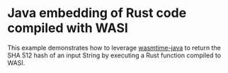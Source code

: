 # Java embedding of Rust code compiled with WASI

This example demonstrates how to leverage [wasmtime-java](https://github.com/kawamuray/wasmtime-java) to return the SHA 512 hash of an input String by executing a Rust function compiled to WASI.
